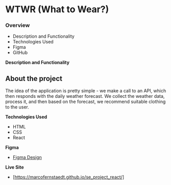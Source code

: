 # WTWR (What to Wear?)

### Overview

- Description and Functionality
- Technologies Used
- Figma
- GitHub

**Description and Functionality**

## About the project

The idea of the application is pretty simple - we make a call to an API, which then responds with the daily weather forecast. We collect the weather data, process it, and then based on the forecast, we recommend suitable clothing to the user.

**Technologies Used**

- HTML
- CSS
- React


**Figma**

- [Figma Design](https://www.figma.com/file/DTojSwldenF9UPKQZd6RRb/Sprint-10%3A-WTWR)

**Live Site**

- [https://marcofernstaedt.github.io/se_project_react/]
